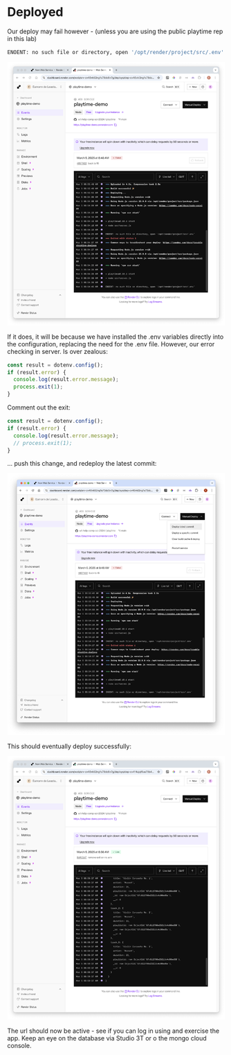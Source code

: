 # Deployed

Our deploy may fail however - (unless you are using the public playtime rep in this lab)

~~~bash
ENOENT: no such file or directory, open '/opt/render/project/src/.env'
~~~

![](img/08x.png)

If it does, it will be because we have installed the .env variables directly into the configuration, replacing the need for the .env file. However, our error checking in server. Is over zealous:

~~~javascript
const result = dotenv.config();
if (result.error) {
  console.log(result.error.message);
  process.exit(1);
}
~~~

Comment out the exit:

~~~javascript
const result = dotenv.config();
if (result.error) {
  console.log(result.error.message);
  // process.exit(1);
}
~~~

... push this change, and redeploy the latest commit:

![](img/09x.png)

This should eventually deploy successfully:

![](img/14x.png)

The url should now be active - see if you can log in using and exercise the app. Keep an eye on the database via Studio 3T or o the mongo cloud console.
